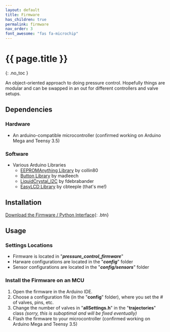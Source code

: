 ```yaml
---
layout: default
title: Firmware
has_children: true
permalink: firmware
nav_order: 3
font_awesome: "fas fa-microchip"
---
```



# <i class="{{ page.font_awesome }}"></i> {{ page.title }}
{: .no_toc }


An object-oriented approach to doing pressure control. Hopefully things are modular and can be swapped in an out for different controllers and valve setups.


## Dependencies

### Hardware
- An arduino-compatible microcontroller (confirmed working on Arduino Mega and Teensy 3.5)

### Software
- Various Arduino Libraries
    - [EEPROMAnything Library](https://github.com/collin80/EEPROMAnything) by collin80
    - [Button Library](https://github.com/madleech/Button) by madleech
    - [LiquidCrystal_I2C](https://github.com/fdebrabander/Arduino-LiquidCrystal-I2C-library) by fdebrabander
    - [EasyLCD Library](https://github.com/cbteeple/EasyLCD) by cbteeple (that's me!)
    
## Installation
[Download the Firmware / Python Interface](https://github.com/cbteeple/pressure_controller){: .btn}

## Usage
### Settings Locations
- Firmware is located in "**_pressure_control_firmware_**"
- Harware configurations are located in the "**_config_**" folder
- Sensor configurations are located in the "**_config/sensors_**" folder 


### Install the Firmware on an MCU
1. Open the firmware in the Arduino IDE.
2. Choose a configuration file (in the "**config**" folder), where you set the # of valves, pins, etc.
3. Change the number of valves in "**allSettings.h**" in the "**trajectories**" class _(sorry, this is suboptimal and will be fixed eventually)_
4. Flash the firmware to your microcontroller (confirmed working on Arduino Mega and Teensy 3.5)



